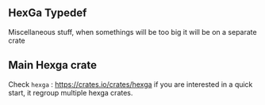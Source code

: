 ## HexGa Typedef

Miscellaneous stuff, when somethings will be too big it will be on a separate crate

## Main Hexga crate

Check `hexga` : https://crates.io/crates/hexga if you are interested in a quick start, it regroup multiple hexga crates.